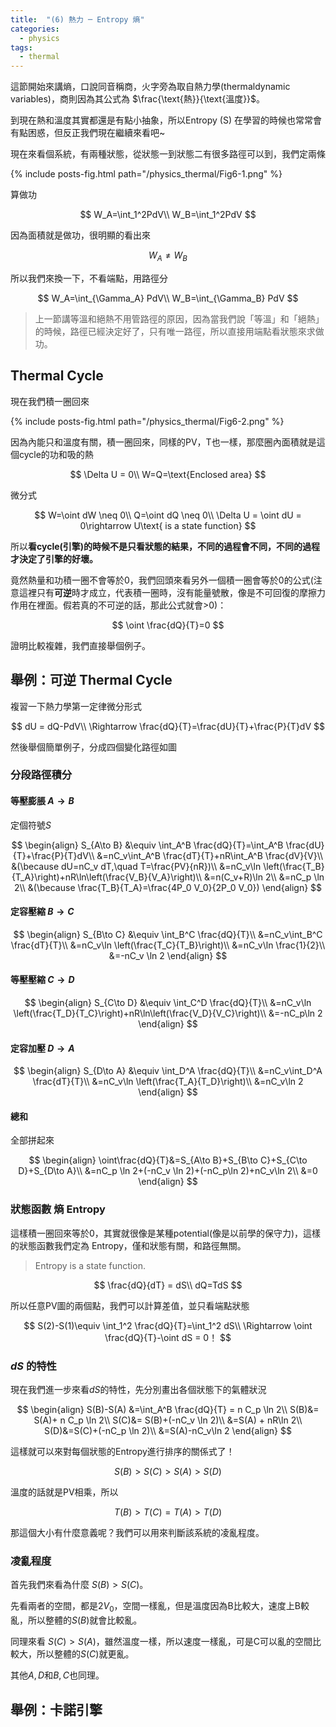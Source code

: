 ```yaml
---
title:  "(6) 熱力 ─ Entropy 熵"
categories:
  - physics
tags:
  - thermal
---
```



這節開始來講熵，口說同音稱商，火字旁為取自熱力學(thermaldynamic variables)，商則因為其公式為 $\frac{\text{熱}}{\text{溫度}}$。


到現在熱和溫度其實都還是有點小抽象，所以Entropy (S) 在學習的時候也常常會有點困惑，但反正我們現在繼續來看吧~


現在來看個系統，有兩種狀態，從狀態一到狀態二有很多路徑可以到，我們定兩條

{% include posts-fig.html path="/physics_thermal/Fig6-1.png" %}

算做功

$$
W_A=\int_1^2PdV\\
W_B=\int_1^2PdV
$$


因為面積就是做功，很明顯的看出來

$$
W_A\neq W_B
$$

所以我們來換一下，不看端點，用路徑分

$$
W_A=\int_{\Gamma_A} PdV\\
W_B=\int_{\Gamma_B} PdV
$$

> 上一節講等溫和絕熱不用管路徑的原因，因為當我們說「等溫」和「絕熱」的時候，路徑已經決定好了，只有唯一路徑，所以直接用端點看狀態來求做功。


## Thermal Cycle

現在我們積一圈回來

{% include posts-fig.html path="/physics_thermal/Fig6-2.png" %}


因為內能只和溫度有關，積一圈回來，同樣的PV，T也一樣，那麼圈內面積就是這個cycle的功和吸的熱

$$
\Delta U = 0\\
W=Q=\text{Enclosed area}
$$

微分式

$$
W=\oint dW \neq 0\\
Q=\oint dQ \neq 0\\
\Delta U = \oint dU = 0\rightarrow U\text{ is a state function}
$$


所以**看cycle(引擎)的時候不是只看狀態的結果，不同的過程會不同，不同的過程才決定了引擎的好壞。**


竟然熱量和功積一圈不會等於0，我們回頭來看另外一個積一圈會等於0的公式(注意這裡只有**可逆**時才成立，代表積一圈時，沒有能量號散，像是不可回復的摩擦力作用在裡面。假若真的不可逆的話，那此公式就會>0)：

$$
\oint \frac{dQ}{T}=0
$$


證明比較複雜，我們直接舉個例子。


## 舉例：可逆 Thermal Cycle

複習一下熱力學第一定律微分形式

$$
dU = dQ-PdV\\
\Rightarrow \frac{dQ}{T}=\frac{dU}{T}+\frac{P}{T}dV
$$


然後舉個簡單例子，分成四個變化路徑如圖

### 分段路徑積分

#### 等壓膨脹 $A\to B$

定個符號$S$

$$
\begin{align}
S_{A\to B} &\equiv \int_A^B \frac{dQ}{T}=\int_A^B \frac{dU}{T}+\frac{P}{T}dV\\
&=nC_v\int_A^B \frac{dT}{T}+nR\int_A^B \frac{dV}{V}\\
&(\because dU=nC_v dT,\quad T=\frac{PV}{nR})\\
&=nC_v\ln \left(\frac{T_B}{T_A}\right)+nR\ln\left(\frac{V_B}{V_A}\right)\\
&=n(C_v+R)\ln 2\\
&=nC_p \ln 2\\
&(\because \frac{T_B}{T_A}=\frac{4P_0 V_0}{2P_0 V_0})
\end{align}
$$

#### 定容壓縮 $B\to C$

$$
\begin{align}
S_{B\to C} &\equiv \int_B^C \frac{dQ}{T}\\
&=nC_v\int_B^C \frac{dT}{T}\\
&=nC_v\ln \left(\frac{T_C}{T_B}\right)\\
&=nC_v\ln \frac{1}{2}\\
&=-nC_v \ln 2
\end{align}
$$

#### 等壓壓縮 $C\to D$

$$
\begin{align}
S_{C\to D} &\equiv \int_C^D \frac{dQ}{T}\\
&=nC_v\ln \left(\frac{T_D}{T_C}\right)+nR\ln\left(\frac{V_D}{V_C}\right)\\
&=-nC_p\ln 2
\end{align}
$$

#### 定容加壓 $D\to A$

$$
\begin{align}
S_{D\to A} &\equiv \int_D^A \frac{dQ}{T}\\
&=nC_v\int_D^A \frac{dT}{T}\\
&=nC_v\ln \left(\frac{T_A}{T_D}\right)\\
&=nC_v\ln 2
\end{align}
$$


#### 總和

全部拼起來

$$
\begin{align}
\oint\frac{dQ}{T}&=S_{A\to B}+S_{B\to C}+S_{C\to D}+S_{D\to A}\\
&=nC_p \ln 2+(-nC_v \ln 2)+(-nC_p\ln 2)+nC_v\ln 2\\
&=0
\end{align}
$$

### 狀態函數 熵 Entropy

這樣積一圈回來等於0，其實就很像是某種potential(像是以前學的保守力)，這樣的狀態函數我們定為 Entropy，僅和狀態有關，和路徑無關。

> Entropy is a state function.


$$
\frac{dQ}{dT} = dS\\
dQ=TdS
$$


所以任意PV圖的兩個點，我們可以計算差值，並只看端點狀態

$$
S(2)-S(1)\equiv \int_1^2 \frac{dQ}{T}=\int_1^2 dS\\
\Rightarrow \oint \frac{dQ}{T}-\oint dS = 0！
$$


### $dS$ 的特性

現在我們進一步來看$dS$的特性，先分別畫出各個狀態下的氣體狀況




$$
\begin{align}
S(B)-S(A) &=\int_A^B \frac{dQ}{T} = n C_p \ln 2\\
S(B)&= S(A)+ n C_p \ln 2\\
S(C)&= S(B)+(-nC_v \ln 2)\\
&=S(A) + nR\ln 2\\
S(D)&=S(C)+(-nC_p \ln 2)\\
&=S(A)-nC_v\ln 2
\end{align}
$$

這樣就可以來對每個狀態的Entropy進行排序的關係式了！

$$
S(B) > S(C) > S(A) > S(D)
$$

溫度的話就是PV相乘，所以

$$
T(B) > T(C) = T(A) > T(D) 
$$


那這個大小有什麼意義呢？我們可以用來判斷該系統的凌亂程度。

### 凌亂程度

首先我們來看為什麼 $S(B) > S(C)$。

先看兩者的空間，都是$2V_0$，空間一樣亂，但是溫度因為B比較大，速度上B較亂，所以整體的$S(B)$就會比較亂。


同理來看 $S(C) > S(A)$，雖然溫度一樣，所以速度一樣亂，可是C可以亂的空間比較大，所以整體的$S(C)$就更亂。


其他$A,D$和$B,C$也同理。





## 舉例：卡諾引擎
